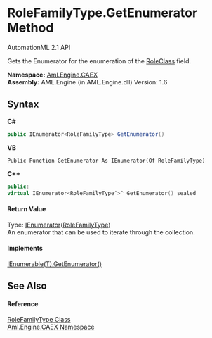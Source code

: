 # RoleFamilyType.GetEnumerator Method 
AutomationML 2.1 API 

Gets the Enumerator for the enumeration of the <a href="P_Aml_Engine_CAEX_RoleFamilyType_RoleClass">RoleClass</a> field.

**Namespace:**&nbsp;<a href="N_Aml_Engine_CAEX">Aml.Engine.CAEX</a><br />**Assembly:**&nbsp;AML.Engine (in AML.Engine.dll) Version: 1.6

## Syntax

**C#**<br />
``` C#
public IEnumerator<RoleFamilyType> GetEnumerator()
```

**VB**<br />
``` VB
Public Function GetEnumerator As IEnumerator(Of RoleFamilyType)
```

**C++**<br />
``` C++
public:
virtual IEnumerator<RoleFamilyType^>^ GetEnumerator() sealed
```


#### Return Value
Type: <a href="https://docs.microsoft.com/dotnet/api/system.collections.generic.ienumerator-1" target="_parent" rel="noopener noreferrer">IEnumerator</a>(<a href="T_Aml_Engine_CAEX_RoleFamilyType">RoleFamilyType</a>)<br />An enumerator that can be used to iterate through the collection.

#### Implements
<a href="https://docs.microsoft.com/dotnet/api/system.collections.generic.ienumerable-1.getenumerator#System_Collections_Generic_IEnumerable_1_GetEnumerator" target="_parent" rel="noopener noreferrer">IEnumerable(T).GetEnumerator()</a><br />

## See Also


#### Reference
<a href="T_Aml_Engine_CAEX_RoleFamilyType">RoleFamilyType Class</a><br /><a href="N_Aml_Engine_CAEX">Aml.Engine.CAEX Namespace</a><br />